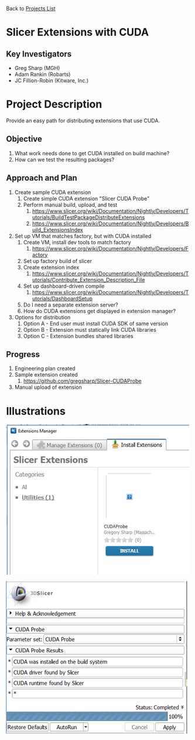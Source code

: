 Back to [Projects List](../../README.md#ProjectsList)

# Slicer Extensions with CUDA

## Key Investigators

- Greg Sharp (MGH)
- Adam Rankin (Robarts)
- JC Fillion-Robin (Kitware, Inc.)

# Project Description

Provide an easy path for distributing extensions that use CUDA.

## Objective

1. What work needs done to get CUDA installed on build machine?
1. How can we test the resulting packages?

## Approach and Plan

1. Create sample CUDA extension
   1. Create simple CUDA extension "Slicer CUDA Probe"
   1. Perform manual build, upload, and test 
      1. https://www.slicer.org/wiki/Documentation/Nightly/Developers/Tutorials/BuildTestPackageDistributeExtensions
      1. https://www.slicer.org/wiki/Documentation/Nightly/Developers/Build_ExtensionsIndex
1. Set up VM that matches factory, but with CUDA installed
   1. Create VM, install dev tools to match factory
      1. https://www.slicer.org/wiki/Documentation/Nightly/Developers/Factory
   1. Set up factory build of slicer
   1. Create extension index
      1. https://www.slicer.org/wiki/Documentation/Nightly/Developers/Tutorials/Contribute_Extension_Description_File
   1. Set up dashboard-driven compile
      1. https://www.slicer.org/wiki/Documentation/Nightly/Developers/Tutorials/DashboardSetup
   1. Do I need a separate extension server?
   1. How do CUDA extensions get displayed in extension manager?
1. Options for distribution
   1. Option A - End user must install CUDA SDK of same version
   1. Option B - Extension must statically link CUDA libraries
   1. Option C - Extension bundles shared libraries

## Progress

1. Engineering plan created
1. Sample extension created
   1. https://github.com/gregsharp/Slicer-CUDAProbe
1. Manual upload of extension

# Illustrations

![Alt](CUDA-extension-upload.PNG)

![Alt](CUDA-extension.png)
